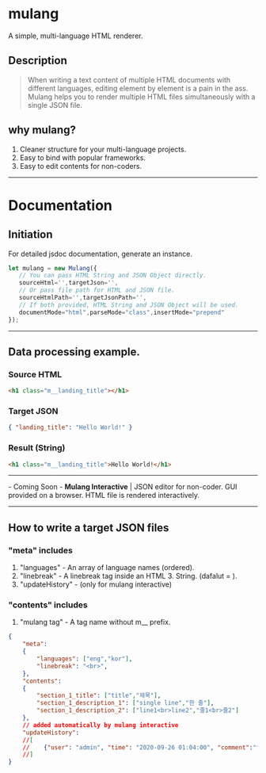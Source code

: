 # mulang
A simple, multi-language HTML renderer.

## Description
> When writing a text content of multiple HTML documents with different languages, editing element by element is a pain in the ass. 
> Mulang helps you to render multiple HTML files simultaneously with a single JSON file.

## why mulang?
1. Cleaner structure for your multi-language projects.
2. Easy to bind with popular frameworks.
3. Easy to edit contents for non-coders.

---

# Documentation

## Initiation
For detailed jsdoc documentation, generate an instance.

```js
let mulang = new Mulang({
   // You can pass HTML String and JSON Object directly.  
   sourceHtml='',targetJson='',
   // Or pass file path for HTML and JSON file.
   sourceHtmlPath='',targetJsonPath='',
   // If both provided, HTML String and JSON Object will be used.
   documentMode="html",parseMode="class",insertMode="prepend"
});
```

---
## Data processing example.
### Source HTML
```html
<h1 class="m__landing_title"></h1>
```
### Target JSON
```json
{ "landing_title": "Hello World!" }
```
### Result (String)
```html 
<h1 class="m__landing_title">Hello World!</h1>
```

---
\- Coming Soon \-
**Mulang Interactive** | JSON editor for non-coder. GUI provided on a browser. HTML file is rendered interactively.

---
## How to write a target JSON files
### "meta" includes
1. "languages" - An array of language names (ordered).
2. "linebreak" - A linebreak tag inside an HTML 3. String. (dafalut = ).
3. "updateHistory" - (only for mulang interactive)

### "contents" includes
1. "mulang tag" - A tag name without m__ prefix.
```json
{
    "meta":
    {
        "languages": ["eng","kor"],
        "linebreak": "<br>",
    },
    "contents":
    {
        "section_1_title": ["title","제목"],
        "section_1_description_1": ["single line","한 줄"],
        "section_1_description_2": ["line1<br>line2","줄1<br>줄2"]
    },
    // added automatically by mulang interactive
    "updateHistory": 
    //[
    //    {"user": "admin", "time": "2020-09-26 01:04:00", "comment":"first commit", "contents": ""}
    //]
}
```